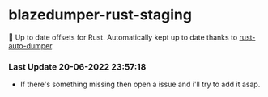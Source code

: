 # blazedumper-rust-staging

🚀 Up to date offsets for Rust. Automatically kept up to date thanks to [rust-auto-dumper](https://github.com/Akandesh/rust-auto-dumper).


### Last Update 20-06-2022 23:57:18
- If there's something missing then open a issue and i'll try to add it asap.